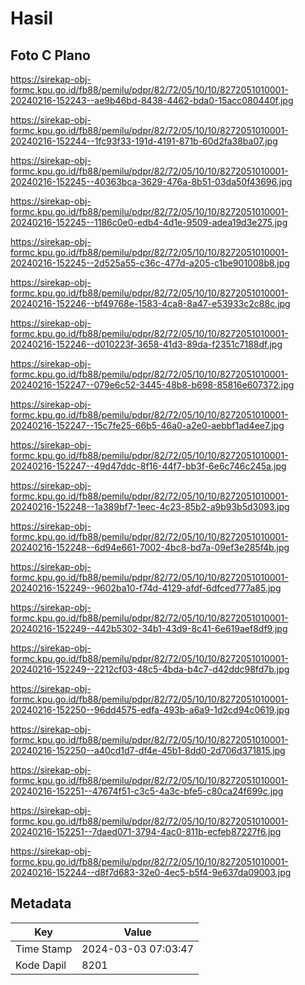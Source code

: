 # Hasil

## Foto C Plano

https://sirekap-obj-formc.kpu.go.id/fb88/pemilu/pdpr/82/72/05/10/10/8272051010001-20240216-152243--ae9b46bd-8438-4462-bda0-15acc080440f.jpg

https://sirekap-obj-formc.kpu.go.id/fb88/pemilu/pdpr/82/72/05/10/10/8272051010001-20240216-152244--1fc93f33-191d-4191-871b-60d2fa38ba07.jpg

https://sirekap-obj-formc.kpu.go.id/fb88/pemilu/pdpr/82/72/05/10/10/8272051010001-20240216-152245--40363bca-3629-476a-8b51-03da50f43696.jpg

https://sirekap-obj-formc.kpu.go.id/fb88/pemilu/pdpr/82/72/05/10/10/8272051010001-20240216-152245--1186c0e0-edb4-4d1e-9509-adea19d3e275.jpg

https://sirekap-obj-formc.kpu.go.id/fb88/pemilu/pdpr/82/72/05/10/10/8272051010001-20240216-152245--2d525a55-c36c-477d-a205-c1be901008b8.jpg

https://sirekap-obj-formc.kpu.go.id/fb88/pemilu/pdpr/82/72/05/10/10/8272051010001-20240216-152246--bf49768e-1583-4ca8-8a47-e53933c2c88c.jpg

https://sirekap-obj-formc.kpu.go.id/fb88/pemilu/pdpr/82/72/05/10/10/8272051010001-20240216-152246--d010223f-3658-41d3-89da-f2351c7188df.jpg

https://sirekap-obj-formc.kpu.go.id/fb88/pemilu/pdpr/82/72/05/10/10/8272051010001-20240216-152247--079e6c52-3445-48b8-b698-85816e607372.jpg

https://sirekap-obj-formc.kpu.go.id/fb88/pemilu/pdpr/82/72/05/10/10/8272051010001-20240216-152247--15c7fe25-66b5-46a0-a2e0-aebbf1ad4ee7.jpg

https://sirekap-obj-formc.kpu.go.id/fb88/pemilu/pdpr/82/72/05/10/10/8272051010001-20240216-152247--49d47ddc-8f16-44f7-bb3f-6e6c746c245a.jpg

https://sirekap-obj-formc.kpu.go.id/fb88/pemilu/pdpr/82/72/05/10/10/8272051010001-20240216-152248--1a389bf7-1eec-4c23-85b2-a9b93b5d3093.jpg

https://sirekap-obj-formc.kpu.go.id/fb88/pemilu/pdpr/82/72/05/10/10/8272051010001-20240216-152248--6d94e661-7002-4bc8-bd7a-09ef3e285f4b.jpg

https://sirekap-obj-formc.kpu.go.id/fb88/pemilu/pdpr/82/72/05/10/10/8272051010001-20240216-152249--9602ba10-f74d-4129-afdf-6dfced777a85.jpg

https://sirekap-obj-formc.kpu.go.id/fb88/pemilu/pdpr/82/72/05/10/10/8272051010001-20240216-152249--442b5302-34b1-43d9-8c41-6e619aef8df9.jpg

https://sirekap-obj-formc.kpu.go.id/fb88/pemilu/pdpr/82/72/05/10/10/8272051010001-20240216-152249--2212cf03-48c5-4bda-b4c7-d42ddc98fd7b.jpg

https://sirekap-obj-formc.kpu.go.id/fb88/pemilu/pdpr/82/72/05/10/10/8272051010001-20240216-152250--96dd4575-edfa-493b-a6a9-1d2cd94c0619.jpg

https://sirekap-obj-formc.kpu.go.id/fb88/pemilu/pdpr/82/72/05/10/10/8272051010001-20240216-152250--a40cd1d7-df4e-45b1-8dd0-2d706d371815.jpg

https://sirekap-obj-formc.kpu.go.id/fb88/pemilu/pdpr/82/72/05/10/10/8272051010001-20240216-152251--47674f51-c3c5-4a3c-bfe5-c80ca24f699c.jpg

https://sirekap-obj-formc.kpu.go.id/fb88/pemilu/pdpr/82/72/05/10/10/8272051010001-20240216-152251--7daed071-3794-4ac0-811b-ecfeb87227f6.jpg

https://sirekap-obj-formc.kpu.go.id/fb88/pemilu/pdpr/82/72/05/10/10/8272051010001-20240216-152244--d8f7d683-32e0-4ec5-b5f4-9e637da09003.jpg


## Metadata

| Key        | Value               |
| ---------- | ------------------- |
| Time Stamp | 2024-03-03 07:03:47 |
| Kode Dapil | 8201                |



